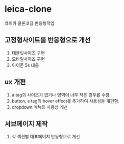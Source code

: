 # leica-clone
라이카 클론코딩 반응형작업

## 고정형사이트를 반응형으로 개선
1. 테블릿사이즈 구현
2. 모바일사이즈 구현
3. 아이폰 5s 대응

## ux 개편
1. a tag의 사이즈가 없거나 영역이 너무 작은 경우를 수정
2. button, a tag의 hover effect를 추가하여 사용성을 개편함.
3. dropdown 메뉴의 사용성 개선

## 서브페이지 제작
1. 각 섹션별 대표페이지 반응형으로 개선
